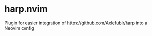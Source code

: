 # harp.nvim
Plugin for easier integration of https://github.com/Axlefublr/harp into a Neovim config
